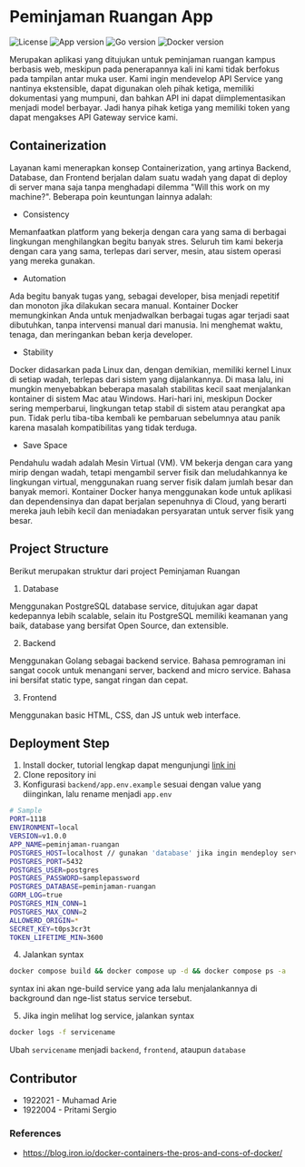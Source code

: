 # Peminjaman Ruangan App
![License](https://img.shields.io/badge/license-closed-green)
![App version](https://img.shields.io/badge/version--app-v1.0.0-brightgreen)
![Go version](https://img.shields.io/badge/Go-v1.19-lightblue)
![Docker version](https://img.shields.io/badge/docker--version-20.10.21-blue)

Merupakan aplikasi yang ditujukan untuk peminjaman ruangan kampus berbasis web, meskipun pada penerapannya kali ini kami tidak berfokus pada tampilan antar muka user. Kami ingin mendevelop API Service yang nantinya ekstensible, dapat digunakan oleh pihak ketiga, memiliki dokumentasi yang mumpuni, dan bahkan API ini dapat diimplementasikan menjadi model berbayar. Jadi hanya pihak ketiga yang memiliki token yang dapat mengakses API Gateway service kami.

## Containerization

Layanan kami menerapkan konsep Containerization, yang artinya Backend, Database, dan Frontend berjalan dalam suatu wadah yang dapat di deploy di server mana saja tanpa menghadapi dilemma "Will this work on my machine?". Beberapa poin keuntungan lainnya adalah:

- Consistency

Memanfaatkan platform yang bekerja dengan cara yang sama di berbagai lingkungan menghilangkan begitu banyak stres. Seluruh tim kami bekerja dengan cara yang sama, terlepas dari server, mesin, atau sistem operasi yang mereka gunakan.

- Automation

Ada begitu banyak tugas yang, sebagai developer, bisa menjadi repetitif dan monoton jika dilakukan secara manual. Kontainer Docker memungkinkan Anda untuk menjadwalkan berbagai tugas agar terjadi saat dibutuhkan, tanpa intervensi manual dari manusia. Ini menghemat waktu, tenaga, dan meringankan beban kerja developer.

- Stability

Docker didasarkan pada Linux dan, dengan demikian, memiliki kernel Linux di setiap wadah, terlepas dari sistem yang dijalankannya. Di masa lalu, ini mungkin menyebabkan beberapa masalah stabilitas kecil saat menjalankan kontainer di sistem Mac atau Windows. Hari-hari ini, meskipun Docker sering memperbarui, lingkungan tetap stabil di sistem atau perangkat apa pun. Tidak perlu tiba-tiba kembali ke pembaruan sebelumnya atau panik karena masalah kompatibilitas yang tidak terduga.

- Save Space

Pendahulu wadah adalah Mesin Virtual (VM). VM bekerja dengan cara yang mirip dengan wadah, tetapi mengambil server fisik dan meludahkannya ke lingkungan virtual, menggunakan ruang server fisik dalam jumlah besar dan banyak memori. Kontainer Docker hanya menggunakan kode untuk aplikasi dan dependensinya dan dapat berjalan sepenuhnya di Cloud, yang berarti mereka jauh lebih kecil dan meniadakan persyaratan untuk server fisik yang besar.

## Project Structure

Berikut merupakan struktur dari project Peminjaman Ruangan

1. Database

Menggunakan PostgreSQL database service, ditujukan agar dapat kedepannya lebih scalable, selain itu PostgreSQL memiliki keamanan yang baik, database yang bersifat Open Source, dan extensible.

2. Backend

Menggunakan Golang sebagai backend service. Bahasa pemrograman ini sangat cocok untuk menangani server, backend and micro service. Bahasa ini bersifat static type, sangat ringan dan cepat.

3. Frontend

Menggunakan basic HTML, CSS, dan JS untuk web interface. 

## Deployment Step

1. Install docker, tutorial lengkap dapat mengunjungi [link ini](https://docs.docker.com/engine/install/)  
2. Clone repository ini
3. Konfigurasi `backend/app.env.example` sesuai dengan value yang diinginkan, lalu rename menjadi `app.env`

```sh
# Sample 
PORT=1118
ENVIRONMENT=local
VERSION=v1.0.0
APP_NAME=peminjaman-ruangan
POSTGRES_HOST=localhost // gunakan 'database' jika ingin mendeploy service, 'localhost' merupakan database service yang sudah di expose
POSTGRES_PORT=5432
POSTGRES_USER=postgres
POSTGRES_PASSWORD=samplepassword
POSTGRES_DATABASE=peminjaman-ruangan
GORM_LOG=true
POSTGRES_MIN_CONN=1
POSTGRES_MAX_CONN=2
ALLOWERD_ORIGIN=*
SECRET_KEY=t0ps3cr3t
TOKEN_LIFETIME_MIN=3600
```

4. Jalankan syntax 

```sh
docker compose build && docker compose up -d && docker compose ps -a
```

syntax ini akan nge-build service yang ada lalu menjalankannya di background dan nge-list status service tersebut.

5. Jika ingin melihat log service, jalankan syntax 

```sh
docker logs -f servicename
```

Ubah `servicename` menjadi `backend`, `frontend`, ataupun `database`

## Contributor

- 1922021 - Muhamad Arie
- 1922004 - Pritami Sergio

### References

- https://blog.iron.io/docker-containers-the-pros-and-cons-of-docker/